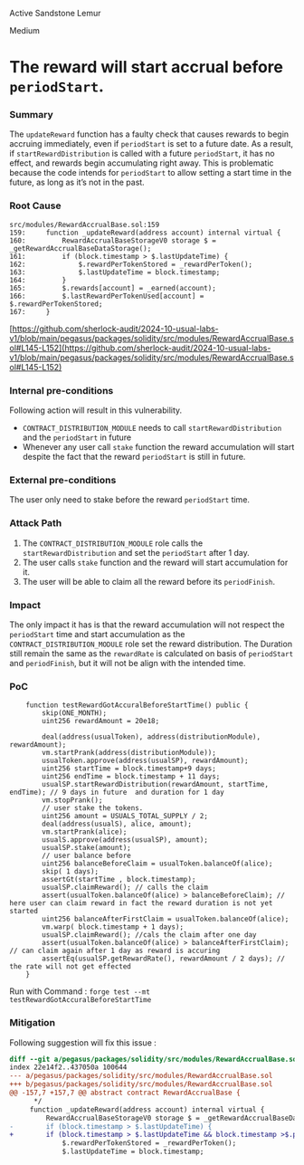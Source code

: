 Active Sandstone Lemur

Medium

# The reward will start accrual before `periodStart`.

### Summary

The `updateReward` function has a faulty check that causes rewards to begin accruing immediately, even if `periodStart` is set to a future date. As a result, if `startRewardDistribution` is called with a future `periodStart`, it has no effect, and rewards begin accumulating right away. This is problematic because the code intends for `periodStart` to allow setting a start time in the future, as long as it’s not in the past.


### Root Cause

```solidity
src/modules/RewardAccrualBase.sol:159
159:     function _updateReward(address account) internal virtual {
160:         RewardAccrualBaseStorageV0 storage $ = _getRewardAccrualBaseDataStorage();
161:         if (block.timestamp > $.lastUpdateTime) {
162:             $.rewardPerTokenStored = _rewardPerToken();
163:             $.lastUpdateTime = block.timestamp;
164:         }
165:         $.rewards[account] = _earned(account);
166:         $.lastRewardPerTokenUsed[account] = $.rewardPerTokenStored;
167:     }
``` 
[https://github.com/sherlock-audit/2024-10-usual-labs-v1/blob/main/pegasus/packages/solidity/src/modules/RewardAccrualBase.sol#L145-L152](https://github.com/sherlock-audit/2024-10-usual-labs-v1/blob/main/pegasus/packages/solidity/src/modules/RewardAccrualBase.sol#L145-L152)

### Internal pre-conditions

Following action will result in this vulnerability.
- `CONTRACT_DISTRIBUTION_MODULE` needs to  call `startRewardDistribution` and the  `periodStart`  in future
- Whenever any user call `stake` function the reward accumulation will start despite the fact that the reward `periodStart` is still in future.


### External pre-conditions

The user only need to stake before the reward `periodStart` time.


### Attack Path

1. The `CONTRACT_DISTRIBUTION_MODULE` role calls the `startRewardDistribution` and set the `periodStart` after 1 day.
2. The user calls `stake` function and the reward will start accumulation for it.
3. The user will be able to claim all the reward before its `periodFinish`.


### Impact

The only impact it has is that the reward accumulation will not respect the `periodStart` time and start accumulation as the  `CONTRACT_DISTRIBUTION_MODULE` role set the reward distribution. 
The Duration still remain the same as the `rewardRate` is calculated on basis of `periodStart` and `periodFinish`, but it will not be align with the intended time.


### PoC

```solidity 
    function testRewardGotAccuralBeforeStartTime() public {
        skip(ONE_MONTH);
        uint256 rewardAmount = 20e18;

        deal(address(usualToken), address(distributionModule), rewardAmount);
        vm.startPrank(address(distributionModule));
        usualToken.approve(address(usualSP), rewardAmount);
        uint256 startTime = block.timestamp+9 days;
        uint256 endTime = block.timestamp + 11 days;
        usualSP.startRewardDistribution(rewardAmount, startTime, endTime); // 9 days in future  and duration for 1 day
        vm.stopPrank();
        // user stake the tokens.
        uint256 amount = USUALS_TOTAL_SUPPLY / 2;
        deal(address(usualS), alice, amount);
        vm.startPrank(alice);
        usualS.approve(address(usualSP), amount);
        usualSP.stake(amount);
        // user balance before
        uint256 balanceBeforeClaim = usualToken.balanceOf(alice);
        skip( 1 days);
        assertGt(startTime , block.timestamp);
        usualSP.claimReward(); // calls the claim 
        assert(usualToken.balanceOf(alice) > balanceBeforeClaim); // here user can claim reward in fact the reward duration is not yet started
        uint256 balanceAfterFirstClaim = usualToken.balanceOf(alice);
        vm.warp( block.timestamp + 1 days); 
        usualSP.claimReward(); //cals the claim after one day
        assert(usualToken.balanceOf(alice) > balanceAfterFirstClaim); // can claim again after 1 day as reward is accuring 
        assertEq(usualSP.getRewardRate(), rewardAmount / 2 days); // the rate will not get effected
    }
```
Run with Command : `forge test --mt testRewardGotAccuralBeforeStartTime`


### Mitigation

Following suggestion will fix this issue :
```diff
diff --git a/pegasus/packages/solidity/src/modules/RewardAccrualBase.sol b/pegasus/packages/solidity/src/modules/RewardAccrualBase.sol
index 22e14f2..437050a 100644
--- a/pegasus/packages/solidity/src/modules/RewardAccrualBase.sol
+++ b/pegasus/packages/solidity/src/modules/RewardAccrualBase.sol
@@ -157,7 +157,7 @@ abstract contract RewardAccrualBase {
      */
     function _updateReward(address account) internal virtual {
         RewardAccrualBaseStorageV0 storage $ = _getRewardAccrualBaseDataStorage();
-        if (block.timestamp > $.lastUpdateTime) {
+        if (block.timestamp > $.lastUpdateTime && block.timestamp >$.periodStart) {
             $.rewardPerTokenStored = _rewardPerToken();
             $.lastUpdateTime = block.timestamp;
```
